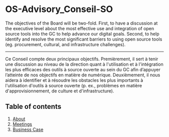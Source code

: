# OS-Advisory_Conseil-SO
The objectives of the Board will be two-fold. First, to have a discussion at the executive level about the most effective use and integration of open source tools into the GC to help advance our digital goals. Second, to help identify and resolve the most significant barriers to using open source tools (eg. procurement, cultural, and infrastructure challenges). 
_________________________________________________________________________________________________________________________________________

Ce Conseil compte deux principaux objectifs. Premièrement, il sert à tenir une discussion au niveau de la direction quant à l'utilisation et à l'intégration les plus efficaces des outils à source ouverte au sein du GC afin d’appuyer l’atteinte de nos objectifs en matière de numérique. Deuxièmement, il nous aidera à identifier et à résoudre les obstacles les plus importants à l'utilisation d'outils à source ouverte (p. ex., problèmes en matière d'approvisionnement, de culture et d'infrastructure).

## Table of contents  
1. [About](About.md)
2. [Meetings](Meetings)
3. [Business Case](Business_Case.md)
